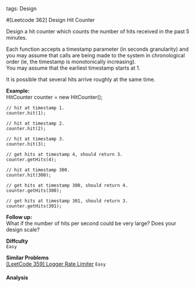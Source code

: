 tags: Design

#[Leetcode 362] Design Hit Counter

Design a hit counter which counts the number of hits received in the past 5 minutes.

Each function accepts a timestamp parameter (in seconds granularity) and you may assume that calls are 
being made to the system in chronological order (ie, the timestamp is monotonically increasing).   
You may assume that the earliest timestamp starts at 1.

It is possible that several hits arrive roughly at the same time.

**Example:**  
    HitCounter counter = new HitCounter();
    
    // hit at timestamp 1.
    counter.hit(1);
    
    // hit at timestamp 2.
    counter.hit(2);
    
    // hit at timestamp 3.
    counter.hit(3);
    
    // get hits at timestamp 4, should return 3.
    counter.getHits(4);
    
    // hit at timestamp 300.
    counter.hit(300);
    
    // get hits at timestamp 300, should return 4.
    counter.getHits(300);
    
    // get hits at timestamp 301, should return 3.
    counter.getHits(301); 

**Follow up:**  
What if the number of hits per second could be very large? Does your design scale?


**Diffculty**  
`Easy`

**Similar Problems**  
[[LeetCode 359] Logger Rate Limiter]() `Easy`


#### Analysis




